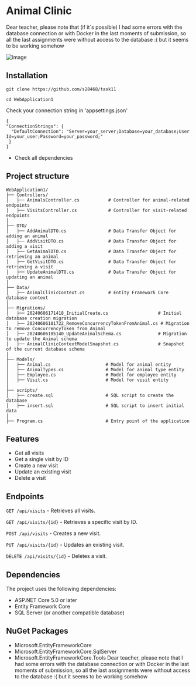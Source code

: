 # Animal Clinic
Dear teacher, please note that (if it`s possible) I had some errors with the database connection or with Docker in the last moments of submission, so all the last assignments were without access to the database :( but it seems to be working somehow

![image](https://github.com/s28468/task11/assets/161838169/90c5f8b0-3dd3-4822-8e99-720321214d57)

## Installation

```
git clone https://github.com/s28468/task11
```

```
cd WebApplication1
```

Check your connection string in 'appsettings.json'
  ```
  {
  "ConnectionStrings": {
    "DefaultConnection": "Server=your_server;Database=your_database;User Id=your_user;Password=your_password;"
   }
 }
  ```
- Check all dependencies
## Project structure 
```
WebApplication1/
├── Controllers/
│   ├── AnimalsController.cs           # Controller for animal-related endpoints
│   ├── VisitsController.cs            # Controller for visit-related endpoints
│
├── DTO/
│   ├── AddAnimalDTO.cs                # Data Transfer Object for adding an animal
│   ├── AddVisitDTO.cs                 # Data Transfer Object for adding a visit
│   ├── GetAnimalDTO.cs                # Data Transfer Object for retrieving an animal
│   ├── GetVisitDTO.cs                 # Data Transfer Object for retrieving a visit
│   ├── UpdateAnimalDTO.cs             # Data Transfer Object for updating an animal
│
├── Data/
│   ├── AnimalClinicContext.cs         # Entity Framework Core database context
│
├── Migrations/
│   ├── 20240606171418_InitialCreate.cs                   # Initial database creation migration
│   ├── 20240606181722_RemoveConcurrencyTokenFromAnimal.cs # Migration to remove ConcurrencyToken from Animal
│   ├── 20240606185140_UpdateAnimalSchema.cs              # Migration to update the Animal schema
│   ├── AnimalClinicContextModelSnapshot.cs               # Snapshot of the current database schema
│
├── Models/
│   ├── Animal.cs                     # Model for animal entity
│   ├── AnimalTypes.cs                # Model for animal type entity
│   ├── Employee.cs                   # Model for employee entity
│   ├── Visit.cs                      # Model for visit entity
│
├── scripts/
│   ├── create.sql                    # SQL script to create the database
│   ├── insert.sql                    # SQL script to insert initial data
│
├── Program.cs                        # Entry point of the application
```
## Features
- Get all visits
- Get a single visit by ID
- Create a new visit
- Update an existing visit
- Delete a visit
## Endpoints
`GET /api/visits` - Retrieves all visits.

`GET /api/visits/{id}` - Retrieves a specific visit by ID.

`POST /api/visits` - Creates a new visit.

`PUT /api/visits/{id}` - Updates an existing visit.

`DELETE /api/visits/{id}` - Deletes a visit.

## Dependencies
  The project uses the following dependencies:

  - ASP.NET Core 5.0 or later
  - Entity Framework Core
  - SQL Server (or another compatible database)
## NuGet Packages
  - Microsoft.EntityFrameworkCore
  - Microsoft.EntityFrameworkCore.SqlServer
  - Microsoft.EntityFrameworkCore.Tools
Dear teacher, please note that I had some errors with the database connection or with Docker in the last moments of submission, so all the last assignments were without access to the database :( but it seems to be working somehow
